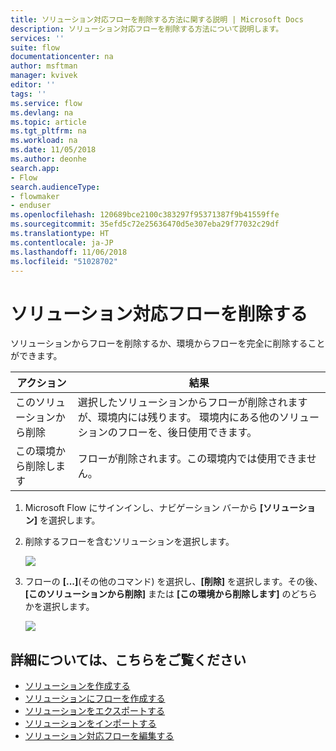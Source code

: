 ```yaml
---
title: ソリューション対応フローを削除する方法に関する説明 | Microsoft Docs
description: ソリューション対応フローを削除する方法について説明します。
services: ''
suite: flow
documentationcenter: na
author: msftman
manager: kvivek
editor: ''
tags: ''
ms.service: flow
ms.devlang: na
ms.topic: article
ms.tgt_pltfrm: na
ms.workload: na
ms.date: 11/05/2018
ms.author: deonhe
search.app:
- Flow
search.audienceType:
- flowmaker
- enduser
ms.openlocfilehash: 120689bce2100c383297f95371387f9b41559ffe
ms.sourcegitcommit: 35efd5c72e25636470d5e307eba29f77032c29df
ms.translationtype: HT
ms.contentlocale: ja-JP
ms.lasthandoff: 11/06/2018
ms.locfileid: "51028702"
---
```

# <a name="remove-a-solution-aware-flow"></a>ソリューション対応フローを削除する

ソリューションからフローを削除するか、環境からフローを完全に削除することができます。

アクション|結果
------|-----------
このソリューションから削除|選択したソリューションからフローが削除されますが、環境内には残ります。 環境内にある他のソリューションのフローを、後日使用できます。
この環境から削除します|フローが削除されます。この環境内では使用できません。

1. Microsoft Flow にサインインし、ナビゲーション バーから **[ソリューション]** を選択します。
1. 削除するフローを含むソリューションを選択します。

   ![](./media/remove-solution-aware-flow/new-flow-inside-solution.png)
   
1. フローの **[...]**(その他のコマンド) を選択し、**[削除]** を選択します。その後、**[このソリューションから削除]** または **[この環境から削除します]** のどちらかを選択します。

   ![](./media/remove-solution-aware-flow/delete-flow-from-solution-options.png)

## <a name="learn-more"></a>詳細については、こちらをご覧ください

- [ソリューションを作成する](./overview-solution-flows.md)
- [ソリューションにフローを作成する](./create-flow-solution.md)
- [ソリューションをエクスポートする](./export-flow-solution.md)
- [ソリューションをインポートする](./import-flow-solution.md)
- [ソリューション対応フローを編集する](./edit-solution-aware-flow.md)

